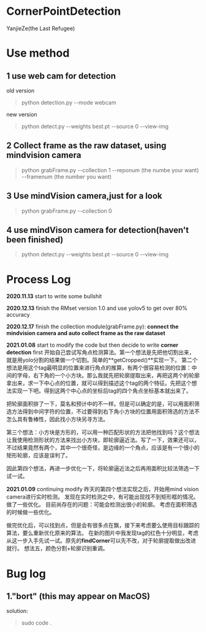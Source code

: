 # CornerPointDetection
YanjieZe(the Last Refugee)
# Use method

## 1 use web cam for detection
old version
> python detection.py --mode webcam

new version
> python detect.py --weights best.pt  --source 0 --view-img

## 2 Collect frame as the raw dataset, using mindvision camera
> python grabFrame.py --collection 1 --reponum (the numbe your want) --framenum (the number you want)

## 3 Use mindVision camera,just for a look
> python grabFrame.py --collection 0

## 4 use mindVison camera for detection(haven't been finished)
> python detect.py --weights best.pt  --source 0 --view-img

# Process Log
**2020.11.13** start to write some bullshit

**2020.12.13** finish the RMset version 1.0 and use yolov5 to get over 80% accuracy

**2020.12.17** finish the collection module(grabFrame.py): **connect the mindvision camera and auto collect frame as the raw dataset**

**2021.01.08** start to modify the code but then decide to write **corner detection** first
开始自己尝试写角点检测算法。第一个想法是先把他切割出来，就是用yolo分割的结果做一个切割。简单的**getCropped()**实现一下。
第二个想法是用这个tag最明显的位置来进行角点的推算，有两个很容易检测的位置：中间的字母，右下角的一个小方块。那么我就先把轮廓提取出来，再把这两个的轮廓拿出来，求一下中心点的位置，就可以得到描述这个tag的两个特征。先把这个想法实现一下吧。得到这两个中心点的坐标后tag的四个角点坐标基本就出来了。

把轮廓面积排了一下，莫名和预计中的不一样。但是可以确定的是，可以用面积筛选方法得到中间字符的位置，不过要得到右下角小方块的位置用面积筛选的方法不怎么具有鲁棒性，因此找小方块另寻方法。

第三个想法：小方块是方形的，可以用一种匹配形状的方法把他找到吗？这个想法让我使用检测形状的方法来找出小方块，即轮廓逼近法。写了一下，效果还可以，不过结果竟然有两个，其中一个很奇怪，是边缘的一个角点，应该是有一个很小的矩形轮廓，应该是误判了。

因此第四个想法，再进一步优化一下，将轮廓逼近法之后再用面积比较法筛选一下试一试。

**2021.01.09** continuing modify
昨天的第四个想法实现之后，开始用mind vision camera进行实时检测。
发现在实时检测之中，有可能出现找不到矩形框的情况。做了一些优化。
目前尚存在的问题：可能会检测出很小的轮廓。
考虑在面积筛选的时候做一些优化。

做完优化后，可以找到点，但是会有很多点在飘，接下来考虑要么使用目标跟踪的算法，要么重新优化原来的算法。
在新的图片中我发现tag的红色十分明显，考虑从这一步入手先试一试。原先的**findCorner**可以先不改，对于轮廓提取做出改进就行。
想法五，颜色分割+轮廓识别重调。
# Bug log
## 1."bort" (this may appear on MacOS)
solution: 
> sudo code .